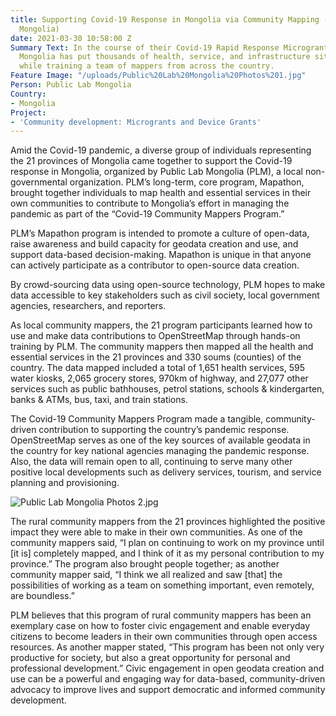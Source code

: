 ```yaml
---
title: Supporting Covid-19 Response in Mongolia via Community Mapping (by Public Lab
  Mongolia)
date: 2021-03-30 10:58:00 Z
Summary Text: In the course of their Covid-19 Rapid Response Microgrant, Public Lab
  Mongolia has put thousands of health, service, and infrastructure sites on the map
  while training a team of mappers from across the country.
Feature Image: "/uploads/Public%20Lab%20Mongolia%20Photos%201.jpg"
Person: Public Lab Mongolia
Country:
- Mongolia
Project:
- 'Community development: Microgrants and Device Grants'
---
```


Amid the Covid-19 pandemic, a diverse group of individuals representing the 21 provinces of Mongolia came together to support the Covid-19 response in Mongolia, organized by Public Lab Mongolia (PLM), a local non-governmental organization. PLM’s long-term, core program, Mapathon, brought together individuals to map health and essential services in their own communities to contribute to Mongolia’s effort in managing the pandemic as part of the “Covid-19 Community Mappers Program.”

PLM’s Mapathon program is intended to promote a culture of open-data, raise awareness and build capacity for geodata creation and use, and support data-based decision-making. Mapathon is unique in that anyone can actively participate as a contributor to open-source data creation. 

By crowd-sourcing data using open-source technology, PLM hopes to make data accessible to key stakeholders such as civil society, local government agencies, researchers, and reporters.
 
As local community mappers, the 21 program participants learned how to use and make data contributions to OpenStreetMap through hands-on training by PLM. The community mappers then mapped all the health and essential services in the 21 provinces and 330 soums (counties) of the country. The data mapped included a total of 1,651 health services, 595 water kiosks, 2,065 grocery stores, 970km of highway, and 27,077 other services such as public bathhouses, petrol stations, schools & kindergarten, banks & ATMs, bus, taxi, and train stations.

The Covid-19 Community Mappers Program made a tangible, community-driven contribution to supporting the country’s pandemic response. OpenStreetMap serves as one of the key sources of available geodata in the country for key national agencies managing the pandemic response. Also, the data will remain open to all, continuing to serve many other positive local developments such as delivery services, tourism, and service planning and provisioning.  

![Public Lab Mongolia Photos 2.jpg](/uploads/Public%20Lab%20Mongolia%20Photos%202.jpg)

The rural community mappers from the 21 provinces highlighted the positive impact they were able to make in their own communities. As one of the community mappers said, “I plan on continuing to work on my province until [it is] completely mapped, and I think of it as my personal contribution to my province.” The program also brought people together; as another community mapper said, “I think we all realized and saw [that] the possibilities of working as a team on something important, even remotely, are boundless.”  

PLM believes that this program of rural community mappers has been an exemplary case on how to foster civic engagement and enable everyday citizens to become leaders in their own communities through open access resources. As another mapper stated, “This program has been not only very productive for society, but also a great opportunity for personal and professional development.” Civic engagement in open geodata creation and use can be a powerful and engaging way for data-based, community-driven advocacy to improve lives and support democratic and informed community development.   